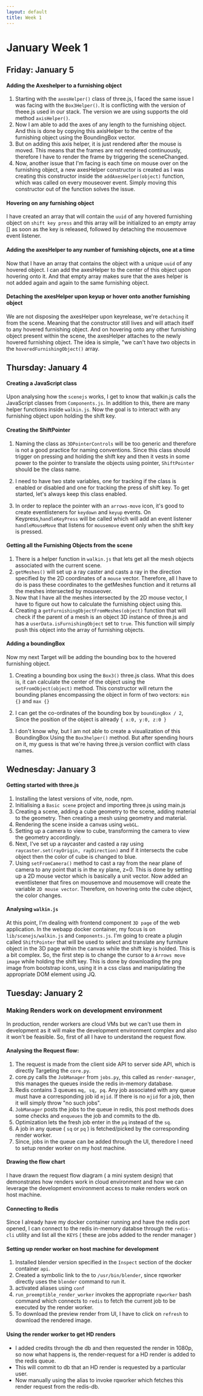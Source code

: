 ```yaml
---
layout: default
title: Week 1
---
```

# **January Week 1**


## **Friday: January 5**

#### **Adding the Axeshelper to a furnishing object**
1. Starting with the `axesHelper()` class of three.js, I faced the same issue I was facing with the `Box3Helper()`. It is conflicting with the version of theee.js used in our stack. The version we are using supports the old method `axisHelper()`.
2. Now I am able to add the axes of any length to the furnishing object. And this is done by copying this axisHelper to the centre of the furnishing object using the BoundingBox vector.
3. But on adding this axis helper, it is just rendered after the mouse is moved. This means that the frames are not rendered continuously, therefore I have to render the frame by triggering the sceneChanged.
4. Now, another issue that I'm facing is each time on mouse over on the furnishing object, a new axesHelper constructor is created as I was creating this constructor inside the `addAxesHelper(object)` function, which was called on every mouseover event. Simply moving this constructor out of the function solves the issue.

#### **Hovering on any furnishing object**
I have created an array that will contain the `uuid` of any hovered furnishing object on `shift key press` and this array will be initialized to an empty array [] as soon as the key is released, followed by detaching the mousemove event listener.

#### **Adding the axesHelper to any number of furnishing objects, one at a time**
Now that I have an array that contains the object with a unique `uuid` of any hovered object. I can add the axesHelper to the center of this object upon hovering onto it. And that empty array makes sure that the axes helper is not added again and again to the same furnishing object.

#### **Detaching the axesHelper upon keyup or hover onto another furnishing object**
We are not disposing the axesHelper upon keyrelease, we're `detaching` it from the scene. Meaning that the constructor still lives and will attach itself to any hovered furnishing object. And on hovering onto any other furnishing object present within the scene, the axesHelper attaches to the newly hovered furnishing object. The idea is simple, "we can't have two objects in the `hoveredFurnishingObject()` array.

## **Thursday: January 4**

#### **Creating a JavaScript class**
Upon analysing how the `scenejs` works, I get to know that walkin.js calls the JavaScript classes from `Components.js`. In addition to this, there are many helper functions inside `walkin.js`. Now the goal is to interact with any furnishing object upon holding the shift key.

#### **Creating the ShiftPointer**
1. Naming the class as `3DPointerControls` will be too generic and therefore is not a good practice for naming conventions. Since this class should trigger on pressing and holding the shift key and then it vests in some power to the pointer to translate the objects using pointer, `ShiftPointer` should be the class name.

2. I need to have two state variables, one for tracking if the class is enabled or disabled and one for tracking the press of shift key. To get started, let's always keep this class enabled.

3. In order to replace the pointer with an `arrows-move` icon, it's good to create eventlisteners for `keydown` and `keyup` events.
On Keypress,`handleKeyPress` will be called which will add an event listener `handleMouseMove` that listens for `mousemove` event only when the shift key is pressed.

#### **Getting all the Furnishing Objects from the scene**
1. There is a helper function in `walkin.js` that lets get all the mesh objects associated with the current scene.
2. `getMeshes()` will set up a ray caster and casts a ray in the direction specified by the 2D coordinates of a `mouse` vector. Therefore, all I have to do is pass these coordinates to the getMeshes function and it returns all the meshes intersected by mouseover.
3. Now that I have all the meshes intersected by the 2D mouse vector, I have to figure out how to calculate the furnishing object using this.
4. Creating a `getFurnishingObjectFromMeshes(object)` function that will check if the parent of a mesh is an object 3D instance of three.js and has a `userData.isFurnishingObject` set to `true`. This function will simply push this object into the array of furnishing objects.

#### **Adding a boundingBox**
Now my next Target will be adding the bounding box to the hovered furnishing object. 

1. Creating a bounding box using the `Box3()` three.js class. What this does is, it can calculate the center of the object using the `setFromObject(object)` method. This constructor will return the bounding planes encompassing the object in form of two vectors:
`min {}` and `max {}` 

2. I can get the co-ordinates of the bounding box by `boundingBox / 2`, Since the position of the object is already `{ x:0, y:0, z:0 }`

3. I don't know why, but I am not able to create a visualization of this BoundingBox Using the `Box3helper()` method. But after spending hours on it, my guess is that we're having three.js version conflict with class names.

 

   
## **Wednesday: January 3**

#### **Getting started with three.js**
1. Installing the latest versions of vite, node, npm.
2. Initialising a `Basic scene` project and importing three.js using main.js
3. Creating a scene, adding a cube geometry to the scene, adding material to the geometry. Then creating a mesh using geometry and material.
4. Rendering the scene inside a canvas using `webGL`.
5. Setting up a camera to view to cube, transforming the camera to view the geometry accordingly.
6. Next, I've set up a raycaster and casted a ray using `raycaster.set(rayOrigin, rayDirection)` and if it intersects the cube object then the color of cube is changed to blue.
7. Using `setFromCamera()` method to cast a ray from the near plane of camera to any point that is in the xy plane, z=0. This is done by setting up a 2D mouse vector which is basically a unit vector. Now added an eventlistener that fires on mousemove and mousemove will create the variable `2D mouse vector`. Therefore, on hovering onto the cube object, the color changes.

#### **Analysing `walkin.js`**
At this point, I'm dealing with frontend component `3D page` of the web application. In the webapp docker container, my focus is on `lib/scenejs/walkin.js` and `Components.js`. I'm going to create a plugin called `ShiftPointer` that will be used to select and translate any furniture object in the 3D page within the canvas while the shift key is holded. This is a bit complex.
So, the first step is to change the cursor to a `Arrows move image` while holding the shift key. This is done by downloading the png image from bootstrap icons, using it in a css class and manipulating the appropriate DOM element using JQ.



## **Tuesday: January 2**  

### **Making Renders work on development environment**  
In production, render workers are cloud VMs but we can't use them in development as it will make the development environment complex and also it won't be feasible. So, first of all I have to understand the request flow.

#### **Analysing the Request flow:**

1. The request is made from the client side API to server side API, which is directly Targeting the `core.py`.
2. core.py calls the `JobManager` from `jobs.py`, this called as `render-manager`, this manages the queues inside the redis in-memory database.
3. Redis contains 3 queues `mq, sq, pq`. Any job associated with any queue must have a corresponding job id `mjid`. If there is no `mjid` for a job, then it will simply throw "no such jobs".
4. `JobManager` posts the jobs to the queue in redis, this post methods does some checks and `enqueues` the job and commits to the db.
5. Optimization lets the fresh job enter in the `pq` instead of the `sq`.
6. A job in any queue ( `sq` or `pq` ) is fetched/picked by the corresponding render worker.
7. Since, jobs in the queue can be added through the UI, theredore I need to setup render worker on my host machine.

#### **Drawing the flow chart**
I have drawn the request flow diagram ( a mini system design) that demonstrates how renders work in cloud environment and how we can leverage the development environment access to make renders work on host machine.

#### **Connecting to Redis**
Since I already have my docker container running and have the redis port opened, I can connect to the redis in-memory databse through the `redis-cli` utility and list all the `KEYS` ( these are jobs added to the render manager )

#### **Setting up render worker on host machine for development**
1. Installed blender version specified in the `Inspect` section of the docker container `api`.
2. Created a symbolic link to the to `/usr/bin/blender`, since rqworker directly uses the `blender` command to run it.
3. activated aliases using `conf`
4. `run_preemptible_render_worker` invokes the appropriate `rqworker` bash command which connects to `redis` to fetch the current job to be executed by the render worker.
5. To download the preview render from UI, I have to click on `refresh` to download the rendered image.

#### **Using the render worker to get HD renders**
- I added credits through the db and then requested the render in 1080p, so now what happens is, the render-request for a HD render is added to the redis queue.
- This will commit to db that an HD render is requested by a particular user.
- Now manually using the alias to invoke rqworker which fetches this render request from the redis-db.

<br>

